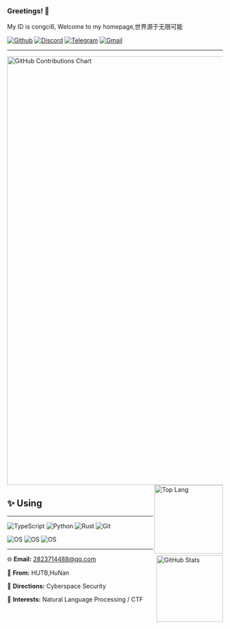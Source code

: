 ### Greetings! 👋

My ID is congci6, Welcome to my homepage,世界源于无限可能

[![Github](https://img.shields.io/badge/dynamic/json?label=GitHub&query=%24.data.totalSubs&url=https%3A%2F%2Fapi.spencerwoo.com%2Fsubstats%2F%3Fsource%3Dgithub%26queryKey%3DCnily03&labelColor=181717&color=30363D&style=flat-square&logo=github&longCache=true)](https://github.com/congci6)
[![Discord](https://img.shields.io/badge/Discord-%235865F2.svg?&logo=discord&logoColor=white)](https://discord.com/users/5638)
[![Telegram](https://img.shields.io/badge/Telegram-2CA5E0?logo=telegram&logoColor=white)](https://t.me/congci6)
[![Gmail](https://img.shields.io/badge/Gmail-D14836?logo=gmail&logoColor=white)](mailto:pengweikang2823@gmail.com)

---
<img src="https://ghchart.rshah.org/000000/congci6" width="1000" alt="GitHub Contributions Chart">

<a href="##">
  <img src="https://github-readme-stats.vercel.app/api/top-langs/?username=congci6&layout=compact&bg_color=161B22&text_color=C9D1D9&title_color=528BFF" title="Top Lang" style="height: 160px; max-width: 100%;" align="right" />
</a>

## ✨ Using
---
![TypeScript](https://img.shields.io/badge/-TypeScript-3178c6?style=flat-square&logo=TypeScript&logoColor=fff)
![Python](https://img.shields.io/badge/-Python-2b5b84?style=flat-square&logo=python&logoColor=fff)
![Rust](https://img.shields.io/badge/-Rust-2e2459?style=flat-square&logo=Rust&logoColor=fff)
![Git](https://img.shields.io/badge/-Git-f64d27?style=flat-square&logo=git&logoColor=fff)

![OS](https://img.shields.io/badge/OS-Windows%2011-0067b8?style=flat-square&logo=windows&logoColor=fff)
![OS](https://img.shields.io/badge/OS-Ubuntu%2024%2e04-e95420?style=flat-square&logo=windows&logoColor=fff)
![OS](https://img.shields.io/badge/IDE-VSCode-0078d4?style=flat-square&logo=windows&logoColor=fff)

---

<a href="##">
  <img src="https://github-readme-stats.vercel.app/api?username=congci6&show_icons=true&bg_color=161B22&text_color=C9D1D9&title_color=528BFF" title="GitHub Stats" style="height: 155px; max-width: 100%;" align="right" />
</a>

🌐 **Email:** 2823714488@qq.com

🎲 **From:** HUTB,HuNan

📖 **Directions:** Cyberspace Security

🩷 **Interests:** Natural Language Processing / CTF
